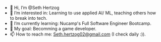 - 👋 Hi, I’m @Seth Hertzog
- 👀 I’m interested in: Learning to use applied AI/ ML, teaching others how to break into tech.
- 🌱 I’m currently learning: Nucamp's Full Software Engineer Bootcamp.
- 💞️ My goal: Becomming a game developer.
- 📫 How to reach me: Seth.hertzog02@gmail.com  (I check daily :)).

